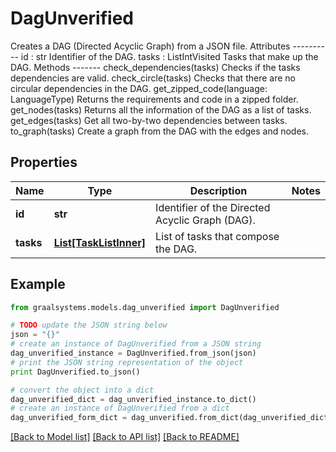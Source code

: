 # DagUnverified

Creates a DAG (Directed Acyclic Graph) from a JSON file.  Attributes ---------- id : str     Identifier of the DAG. tasks : ListIntVisited     Tasks that make up the DAG.  Methods ------- check_dependencies(tasks)     Checks if the tasks dependencies are valid. check_circle(tasks)     Checks that there are no circular dependencies in the DAG. get_zipped_code(language: LanguageType)     Returns the requirements and code in a zipped folder. get_nodes(tasks)     Returns all the information of the DAG as a list of tasks. get_edges(tasks)     Get all two-by-two dependencies between tasks. to_graph(tasks)     Create a graph from the DAG with the edges and nodes.

## Properties

Name | Type | Description | Notes
------------ | ------------- | ------------- | -------------
**id** | **str** | Identifier of the Directed Acyclic Graph (DAG). | 
**tasks** | [**List[TaskListInner]**](TaskListInner.md) | List of tasks that compose the DAG. | 

## Example

```python
from graalsystems.models.dag_unverified import DagUnverified

# TODO update the JSON string below
json = "{}"
# create an instance of DagUnverified from a JSON string
dag_unverified_instance = DagUnverified.from_json(json)
# print the JSON string representation of the object
print DagUnverified.to_json()

# convert the object into a dict
dag_unverified_dict = dag_unverified_instance.to_dict()
# create an instance of DagUnverified from a dict
dag_unverified_form_dict = dag_unverified.from_dict(dag_unverified_dict)
```
[[Back to Model list]](../README.md#documentation-for-models) [[Back to API list]](../README.md#documentation-for-api-endpoints) [[Back to README]](../README.md)



